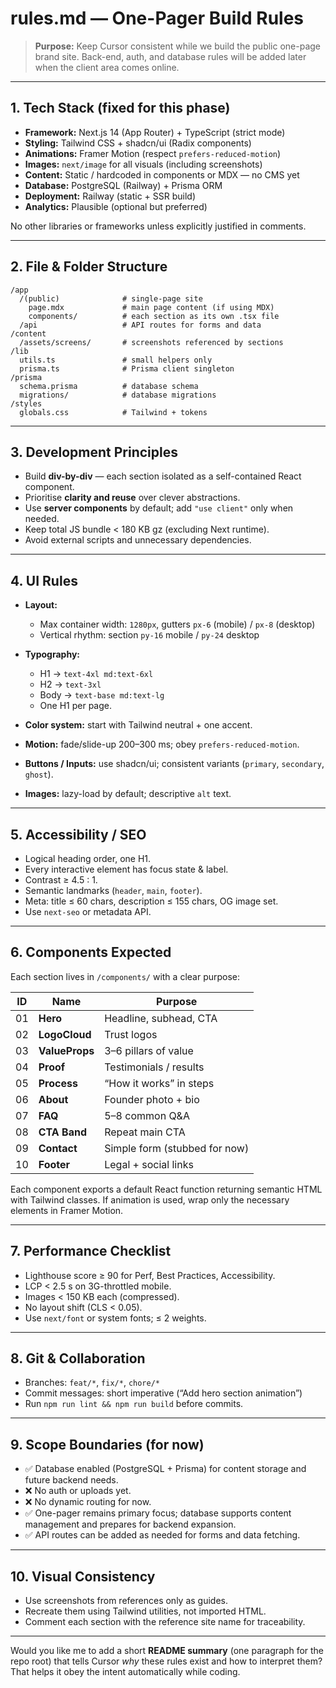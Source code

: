 # **rules.md — One-Pager Build Rules**

> **Purpose:** Keep Cursor consistent while we build the public one-page brand site.
> Back-end, auth, and database rules will be added later when the client area comes online.

---

## **1. Tech Stack (fixed for this phase)**

* **Framework:** Next.js 14 (App Router) + TypeScript (strict mode)
* **Styling:** Tailwind CSS + shadcn/ui (Radix components)
* **Animations:** Framer Motion (respect `prefers-reduced-motion`)
* **Images:** `next/image` for all visuals (including screenshots)
* **Content:** Static / hardcoded in components or MDX — no CMS yet
* **Database:** PostgreSQL (Railway) + Prisma ORM
* **Deployment:** Railway (static + SSR build)
* **Analytics:** Plausible (optional but preferred)

No other libraries or frameworks unless explicitly justified in comments.

---

## **2. File & Folder Structure**

```
/app
  /(public)              # single-page site
    page.mdx             # main page content (if using MDX)
    components/          # each section as its own .tsx file
  /api                   # API routes for forms and data
/content
  /assets/screens/       # screenshots referenced by sections
/lib
  utils.ts               # small helpers only
  prisma.ts              # Prisma client singleton
/prisma
  schema.prisma          # database schema
  migrations/            # database migrations
/styles
  globals.css            # Tailwind + tokens
```

---

## **3. Development Principles**

* Build **div-by-div** — each section isolated as a self-contained React component.
* Prioritise **clarity and reuse** over clever abstractions.
* Use **server components** by default; add `"use client"` only when needed.
* Keep total JS bundle < 180 KB gz (excluding Next runtime).
* Avoid external scripts and unnecessary dependencies.

---

## **4. UI Rules**

* **Layout:**

  * Max container width: `1280px`, gutters `px-6` (mobile) / `px-8` (desktop)
  * Vertical rhythm: section `py-16` mobile / `py-24` desktop

* **Typography:**

  * H1 → `text-4xl md:text-6xl`
  * H2 → `text-3xl`
  * Body → `text-base md:text-lg`
  * One H1 per page.

* **Color system:** start with Tailwind neutral + one accent.

* **Motion:** fade/slide-up 200–300 ms; obey `prefers-reduced-motion`.

* **Buttons / Inputs:** use shadcn/ui; consistent variants (`primary`, `secondary`, `ghost`).

* **Images:** lazy-load by default; descriptive `alt` text.

---

## **5. Accessibility / SEO**

* Logical heading order, one H1.
* Every interactive element has focus state & label.
* Contrast ≥ 4.5 : 1.
* Semantic landmarks (`header`, `main`, `footer`).
* Meta: title ≤ 60 chars, description ≤ 155 chars, OG image set.
* Use `next-seo` or metadata API.

---

## **6. Components Expected**

Each section lives in `/components/` with a clear purpose:

| ID | Name           | Purpose                       |
| -- | -------------- | ----------------------------- |
| 01 | **Hero**       | Headline, subhead, CTA        |
| 02 | **LogoCloud**  | Trust logos                   |
| 03 | **ValueProps** | 3–6 pillars of value          |
| 04 | **Proof**      | Testimonials / results        |
| 05 | **Process**    | “How it works” in steps       |
| 06 | **About**      | Founder photo + bio           |
| 07 | **FAQ**        | 5–8 common Q&A                |
| 08 | **CTA Band**   | Repeat main CTA               |
| 09 | **Contact**    | Simple form (stubbed for now) |
| 10 | **Footer**     | Legal + social links          |

Each component exports a default React function returning semantic HTML with Tailwind classes.
If animation is used, wrap only the necessary elements in Framer Motion.

---

## **7. Performance Checklist**

* Lighthouse score ≥ 90 for Perf, Best Practices, Accessibility.
* LCP < 2.5 s on 3G-throttled mobile.
* Images < 150 KB each (compressed).
* No layout shift (CLS < 0.05).
* Use `next/font` or system fonts; ≤ 2 weights.

---

## **8. Git & Collaboration**

* Branches: `feat/*`, `fix/*`, `chore/*`
* Commit messages: short imperative (“Add hero section animation”)
* Run `npm run lint && npm run build` before commits.

---

## **9. Scope Boundaries (for now)**

* ✅ Database enabled (PostgreSQL + Prisma) for content storage and future backend needs.
* ❌ No auth or uploads yet.
* ❌ No dynamic routing for now.
* ✅ One-pager remains primary focus; database supports content management and prepares for backend expansion.
* ✅ API routes can be added as needed for forms and data fetching.

---

## **10. Visual Consistency**

* Use screenshots from references only as guides.
* Recreate them using Tailwind utilities, not imported HTML.
* Comment each section with the reference site name for traceability.

---

Would you like me to add a short **README summary** (one paragraph for the repo root) that tells Cursor *why* these rules exist and how to interpret them? That helps it obey the intent automatically while coding.
